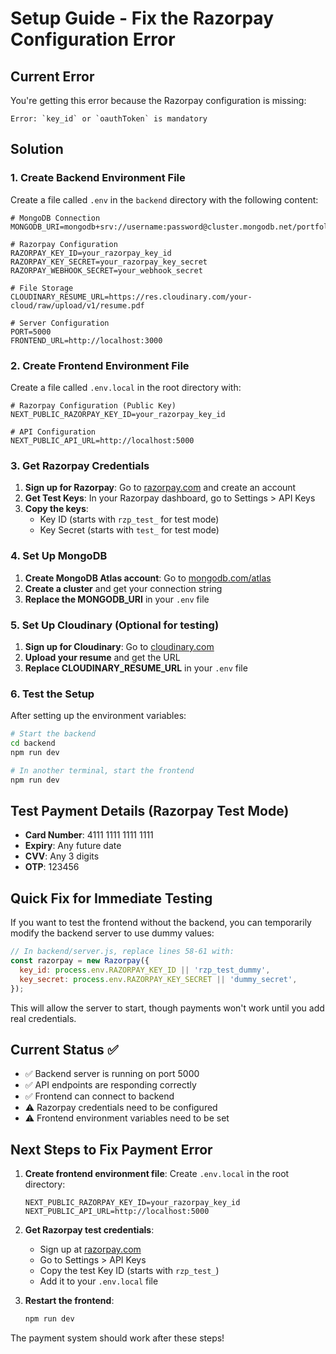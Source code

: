 # Setup Guide - Fix the Razorpay Configuration Error

## Current Error
You're getting this error because the Razorpay configuration is missing:
```
Error: `key_id` or `oauthToken` is mandatory
```

## Solution

### 1. Create Backend Environment File
Create a file called `.env` in the `backend` directory with the following content:

```env
# MongoDB Connection
MONGODB_URI=mongodb+srv://username:password@cluster.mongodb.net/portfolio_resume

# Razorpay Configuration
RAZORPAY_KEY_ID=your_razorpay_key_id
RAZORPAY_KEY_SECRET=your_razorpay_key_secret
RAZORPAY_WEBHOOK_SECRET=your_webhook_secret

# File Storage
CLOUDINARY_RESUME_URL=https://res.cloudinary.com/your-cloud/raw/upload/v1/resume.pdf

# Server Configuration
PORT=5000
FRONTEND_URL=http://localhost:3000
```

### 2. Create Frontend Environment File
Create a file called `.env.local` in the root directory with:

```env
# Razorpay Configuration (Public Key)
NEXT_PUBLIC_RAZORPAY_KEY_ID=your_razorpay_key_id

# API Configuration
NEXT_PUBLIC_API_URL=http://localhost:5000
```

### 3. Get Razorpay Credentials

1. **Sign up for Razorpay**: Go to [razorpay.com](https://razorpay.com) and create an account
2. **Get Test Keys**: In your Razorpay dashboard, go to Settings > API Keys
3. **Copy the keys**:
   - Key ID (starts with `rzp_test_` for test mode)
   - Key Secret (starts with `test_` for test mode)

### 4. Set Up MongoDB

1. **Create MongoDB Atlas account**: Go to [mongodb.com/atlas](https://mongodb.com/atlas)
2. **Create a cluster** and get your connection string
3. **Replace the MONGODB_URI** in your `.env` file

### 5. Set Up Cloudinary (Optional for testing)

1. **Sign up for Cloudinary**: Go to [cloudinary.com](https://cloudinary.com)
2. **Upload your resume** and get the URL
3. **Replace CLOUDINARY_RESUME_URL** in your `.env` file

### 6. Test the Setup

After setting up the environment variables:

```bash
# Start the backend
cd backend
npm run dev

# In another terminal, start the frontend
npm run dev
```

## Test Payment Details (Razorpay Test Mode)
- **Card Number**: 4111 1111 1111 1111
- **Expiry**: Any future date
- **CVV**: Any 3 digits
- **OTP**: 123456

## Quick Fix for Immediate Testing

If you want to test the frontend without the backend, you can temporarily modify the backend server to use dummy values:

```javascript
// In backend/server.js, replace lines 58-61 with:
const razorpay = new Razorpay({
  key_id: process.env.RAZORPAY_KEY_ID || 'rzp_test_dummy',
  key_secret: process.env.RAZORPAY_KEY_SECRET || 'dummy_secret',
});
```

This will allow the server to start, though payments won't work until you add real credentials.

## Current Status ✅

- ✅ Backend server is running on port 5000
- ✅ API endpoints are responding correctly
- ✅ Frontend can connect to backend
- ⚠️ Razorpay credentials need to be configured
- ⚠️ Frontend environment variables need to be set

## Next Steps to Fix Payment Error

1. **Create frontend environment file**:
   Create `.env.local` in the root directory:
   ```env
   NEXT_PUBLIC_RAZORPAY_KEY_ID=your_razorpay_key_id
   NEXT_PUBLIC_API_URL=http://localhost:5000
   ```

2. **Get Razorpay test credentials**:
   - Sign up at [razorpay.com](https://razorpay.com)
   - Go to Settings > API Keys
   - Copy the test Key ID (starts with `rzp_test_`)
   - Add it to your `.env.local` file

3. **Restart the frontend**:
   ```bash
   npm run dev
   ```

The payment system should work after these steps! 